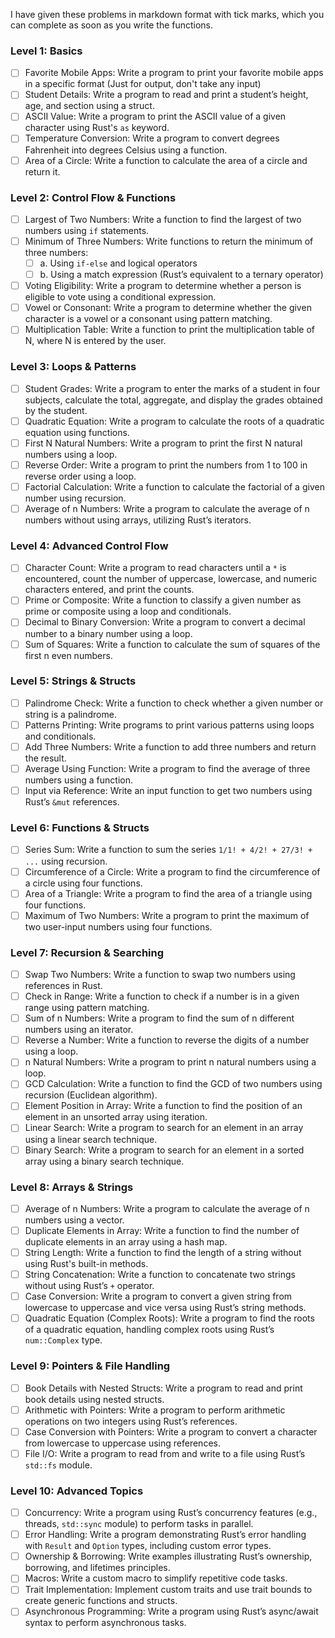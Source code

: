 I have given these problems in markdown format with tick marks, which you can complete as soon as you write the functions.

### Level 1: Basics
- [ ] Favorite Mobile Apps: Write a program to print your favorite mobile apps in a specific format (Just for output, don't take any input)
- [ ] Student Details: Write a program to read and print a student’s height, age, and section using a struct.
- [ ] ASCII Value: Write a program to print the ASCII value of a given character using Rust's `as` keyword.
- [ ] Temperature Conversion: Write a program to convert degrees Fahrenheit into degrees Celsius using a function.
- [ ] Area of a Circle: Write a function to calculate the area of a circle and return it.

### Level 2: Control Flow & Functions
- [ ] Largest of Two Numbers: Write a function to find the largest of two numbers using `if` statements.
- [ ] Minimum of Three Numbers: Write functions to return the minimum of three numbers:
  - [ ] a. Using `if-else` and logical operators
  - [ ] b. Using a match expression (Rust’s equivalent to a ternary operator)
- [ ] Voting Eligibility: Write a program to determine whether a person is eligible to vote using a conditional expression.
- [ ] Vowel or Consonant: Write a program to determine whether the given character is a vowel or a consonant using pattern matching.
- [ ] Multiplication Table: Write a function to print the multiplication table of N, where N is entered by the user.

### Level 3: Loops & Patterns
- [ ] Student Grades: Write a program to enter the marks of a student in four subjects, calculate the total, aggregate, and display the grades obtained by the student.
- [ ] Quadratic Equation: Write a program to calculate the roots of a quadratic equation using functions.
- [ ] First N Natural Numbers: Write a program to print the first N natural numbers using a loop.
- [ ] Reverse Order: Write a program to print the numbers from 1 to 100 in reverse order using a loop.
- [ ] Factorial Calculation: Write a function to calculate the factorial of a given number using recursion.
- [ ] Average of n Numbers: Write a program to calculate the average of n numbers without using arrays, utilizing Rust’s iterators.

### Level 4: Advanced Control Flow
- [ ] Character Count: Write a program to read characters until a `*` is encountered, count the number of uppercase, lowercase, and numeric characters entered, and print the counts.
- [ ] Prime or Composite: Write a function to classify a given number as prime or composite using a loop and conditionals.
- [ ] Decimal to Binary Conversion: Write a program to convert a decimal number to a binary number using a loop.
- [ ] Sum of Squares: Write a function to calculate the sum of squares of the first n even numbers.

### Level 5: Strings & Structs
- [ ] Palindrome Check: Write a function to check whether a given number or string is a palindrome.
- [ ] Patterns Printing: Write programs to print various patterns using loops and conditionals.
- [ ] Add Three Numbers: Write a function to add three numbers and return the result.
- [ ] Average Using Function: Write a program to find the average of three numbers using a function.
- [ ] Input via Reference: Write an input function to get two numbers using Rust’s `&mut` references.

### Level 6: Functions & Structs
- [ ] Series Sum: Write a function to sum the series `1/1! + 4/2! + 27/3! + ...` using recursion.
- [ ] Circumference of a Circle: Write a program to find the circumference of a circle using four functions.
- [ ] Area of a Triangle: Write a program to find the area of a triangle using four functions.
- [ ] Maximum of Two Numbers: Write a program to print the maximum of two user-input numbers using four functions.

### Level 7: Recursion & Searching
- [ ] Swap Two Numbers: Write a function to swap two numbers using references in Rust.
- [ ] Check in Range: Write a function to check if a number is in a given range using pattern matching.
- [ ] Sum of n Numbers: Write a program to find the sum of n different numbers using an iterator.
- [ ] Reverse a Number: Write a function to reverse the digits of a number using a loop.
- [ ] n Natural Numbers: Write a program to print n natural numbers using a loop.
- [ ] GCD Calculation: Write a function to find the GCD of two numbers using recursion (Euclidean algorithm).
- [ ] Element Position in Array: Write a function to find the position of an element in an unsorted array using iteration.
- [ ] Linear Search: Write a program to search for an element in an array using a linear search technique.
- [ ] Binary Search: Write a program to search for an element in a sorted array using a binary search technique.

### Level 8: Arrays & Strings
- [ ] Average of n Numbers: Write a program to calculate the average of n numbers using a vector.
- [ ] Duplicate Elements in Array: Write a function to find the number of duplicate elements in an array using a hash map.
- [ ] String Length: Write a function to find the length of a string without using Rust's built-in methods.
- [ ] String Concatenation: Write a function to concatenate two strings without using Rust’s `+` operator.
- [ ] Case Conversion: Write a program to convert a given string from lowercase to uppercase and vice versa using Rust’s string methods.
- [ ] Quadratic Equation (Complex Roots): Write a program to find the roots of a quadratic equation, handling complex roots using Rust’s `num::Complex` type.

### Level 9: Pointers & File Handling
- [ ] Book Details with Nested Structs: Write a program to read and print book details using nested structs.
- [ ] Arithmetic with Pointers: Write a program to perform arithmetic operations on two integers using Rust’s references.
- [ ] Case Conversion with Pointers: Write a program to convert a character from lowercase to uppercase using references.
- [ ] File I/O: Write a program to read from and write to a file using Rust’s `std::fs` module.

### Level 10: Advanced Topics
- [ ] Concurrency: Write a program using Rust’s concurrency features (e.g., threads, `std::sync` module) to perform tasks in parallel.
- [ ] Error Handling: Write a program demonstrating Rust’s error handling with `Result` and `Option` types, including custom error types.
- [ ] Ownership & Borrowing: Write examples illustrating Rust’s ownership, borrowing, and lifetimes principles.
- [ ] Macros: Write a custom macro to simplify repetitive code tasks.
- [ ] Trait Implementation: Implement custom traits and use trait bounds to create generic functions and structs.
- [ ] Asynchronous Programming: Write a program using Rust’s async/await syntax to perform asynchronous tasks.